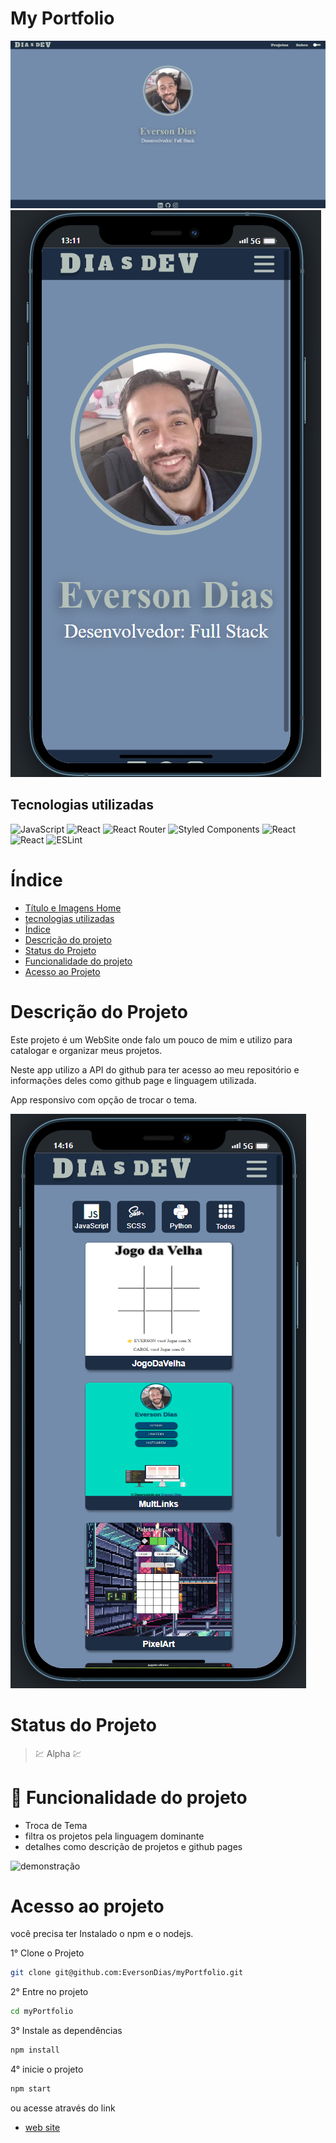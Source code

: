 # My Portfolio

![home](readme/home.png)
![home-mobile](readme/home-mobile.png)

## Tecnologias utilizadas
![JavaScript](https://img.shields.io/badge/javascript-%23323330.svg?style=for-the-badge&logo=javascript&logoColor=%23F7DF1E)
![React](https://img.shields.io/badge/react-%2320232a.svg?style=for-the-badge&logo=react&logoColor=%2361DAFB)
![React Router](https://img.shields.io/badge/React_Router-CA4245?style=for-the-badge&logo=react-router&logoColor=white)
![Styled Components](https://img.shields.io/badge/styled--components-DB7093?style=for-the-badge&logo=styled-components&logoColor=white)
![React](https://img.shields.io/badge/react_icon-%2320232a.svg?style=for-the-badge&logo=react&logoColor=%2361DAFB)
![React](https://img.shields.io/badge/react_switch-%2320232a.svg?style=for-the-badge&logo=react&logoColor=%2361DAFB)
![ESLint](https://img.shields.io/badge/ESLint-4B3263?style=for-the-badge&logo=eslint&logoColor=white)

# Índice

* [Título e Imagens Home](#my-portfolio)
* [tecnologias utilizadas](#tecnologias-utilizadas)
* [Índice](#índice)
* [Descrição do projeto](#descrição-do-projeto)
* [Status do Projeto](#status-do-projeto)
* [Funcionalidade do projeto](#🔨-funcionalidade-do-projeto)
* [Acesso ao Projeto](#acesso-ao-projeto)

# Descrição do Projeto

Este projeto é um WebSite onde falo um pouco de mim e utilizo para catalogar e organizar meus projetos.

Neste app utilizo a API do github para ter acesso ao meu repositório e informações deles como github page e linguagem utilizada.

App responsivo com opção de trocar o tema.

![projeto-mobile](readme/projetos-mobile.png)

# Status do Projeto

> 💹 Alpha 💹

# 🔨 Funcionalidade do projeto

- Troca de Tema
- filtra os projetos pela linguagem dominante
- detalhes como descrição de projetos e github pages

![demonstração](readme/demo.gif)

# Acesso ao projeto

você precisa ter Instalado o npm e o nodejs.

1° Clone o Projeto

```bash
git clone git@github.com:EversonDias/myPortfolio.git 
```

2° Entre no projeto

```bash
cd myPortfolio
```

3° Instale as dependências

```bash
npm install
```

4° inicie o projeto

```bash
npm start
```

ou acesse através do link

* [web site](https://my-portfolio-eversondias.vercel.app/)